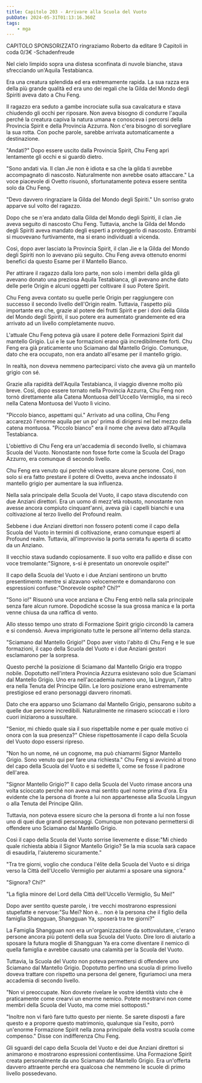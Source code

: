 ```yaml
---
title: Capitolo 203 - Arrivare alla Scuola del Vuoto
pubDate: 2024-05-31T01:13:16.360Z
tags:
    - mga
---
```



CAPITOLO SPONSORIZZATO</strong> ringraziamo Roberto
da editare
9 Capitoli in coda 0/3€
-Schadenfreude


Nel cielo limpido sopra una distesa sconfinata di nuvole bianche, stava sfrecciando un'Aquila Testabianca.


Era una creatura splendida ed era estremamente rapida. La sua razza era della più grande qualità ed era uno dei regali che la Gilda del Mondo degli Spiriti aveva dato a Chu Feng.


Il ragazzo era seduto a gambe incrociate sulla sua cavalcatura e stava chiudendo gli occhi per riposare. Non aveva bisogno di condurre l'aquila perché la creatura capiva la natura umana e conosceva i percorsi della Provincia Spirit e della Provincia Azzurra. Non c'era bisogno di sorvegliare la sua rotta. Con poche parole, sarebbe arrivata automaticamente a destinazione.


"Andati?" Dopo essere uscito dalla Provincia Spirit, Chu Feng aprì lentamente gli occhi e si guardò dietro.


"Sono andati via. Il clan Jie non è idiota e sa che la gilda ti avrebbe accompagnato di nascosto. Naturalmente non avrebbe osato attaccare." La voce piacevole di Ovetto risuonò, sfortunatamente poteva essere sentita solo da Chu Feng.


"Devo davvero ringraziare la Gilda del Mondo degli Spiriti." Un sorriso grato apparve sul volto del ragazzo.


Dopo che se n'era andato dalla Gilda del Mondo degli Spiriti, il clan Jie aveva seguito di nascosto Chu Feng.
Tuttavia, anche la Gilda del Mondo degli Spiriti aveva mandato degli esperti a proteggerlo di nascosto. Entrambi si muovevano furtivamente, ma si erano individuati a vicenda.


Così, dopo aver lasciato la Provincia Spirit, il clan Jie e la Gilda del Mondo degli Spiriti non lo avevano più seguito. Chu Feng aveva ottenuto enormi benefici da questo Esame per il Mantello Bianco.


Per attirare il ragazzo dalla loro parte, non solo i membri della gilda gli avevano donato una preziosa Aquila Testabianca, gli avevano anche dato delle perle Origin e alcuni oggetti per coltivare il suo Potere Spirit.


Chu Feng aveva contato su quelle perle Origin per raggiungere con successo il secondo livello dell'Origin realm.
Tuttavia, l'aspetto più importante era che, grazie al potere dei frutti Spirit e per i doni della Gilda del Mondo degli Spiriti, il suo potere era aumentato grandemente ed era arrivato ad un livello completamente nuovo.


L'attuale Chu Feng poteva già usare il potere delle Formazioni Spirit dal mantello Grigio. Lui e le sue formazioni erano già incredibilmente forti. Chu Feng era già praticamente uno Sciamano dal Mantello Grigio. Comunque, dato che era occupato, non era andato all'esame per il mantello grigio.


In realtà, non doveva nemmeno parteciparci visto che aveva già un mantello grigio con sé.


Grazie alla rapidità dell'Aquila Testabianca, il viaggio divenne molto più breve. Così, dopo essere tornato nella Provincia Azzurra, Chu Feng non tornò direttamente alla Catena Montuosa dell'Uccello Vermiglio, ma si recò nella Catena Montuosa del Vuoto lì vicino.


"Piccolo bianco, aspettami qui." Arrivato ad una collina, Chu Feng accarezzò l'enorme aquila per un po' prima di dirigersi nel bel mezzo della catena montuosa. "Piccolo bianco" era il nome che aveva dato all'Aquila Testabianca.


L'obiettivo di Chu Feng era un'accademia di secondo livello, si chiamava Scuola del Vuoto. Nonostante non fosse forte come la Scuola del Drago Azzurro, era comunque di secondo livello.


Chu Feng era venuto qui perché voleva usare alcune persone. Così, non solo si era fatto prestare il potere di Ovetto, aveva anche indossato il mantello grigio per aumentare la sua influenza.


Nella sala principale della Scuola del Vuoto, il capo stava discutendo con due Anziani direttori. Era un uomo di mezz'età robusto, nonostante non avesse ancora compiuto cinquant'anni, aveva già i capelli bianchi e una coltivazione al terzo livello del Profound realm.


Sebbene i due Anziani direttori non fossero potenti come il capo della Scuola del Vuoto in termini di coltivazione, erano comunque esperti al Profound realm. Tuttavia, all'improvviso la porta serrata fu aperta di scatto da un Anziano.


Il vecchio stava sudando copiosamente. Il suo volto era pallido e disse con voce tremolante:"Signore, s-si è presentato un onorevole ospite!"


Il capo della Scuola del Vuoto e i due Anziani sentirono un brutto presentimento mentre si alzavano velocemente e domandarono con espressioni confuse:"Onorevole ospite? Chi?"


"Sono io!" Risuonò una voce anziana e Chu Feng entrò nella sala principale senza fare alcun rumore. Dopodiché scosse la sua grossa manica e la porta venne chiusa da una raffica di vento.


Allo stesso tempo uno strato di Formazione Spirit grigio circondò la camera e si condensò. Aveva imprigionato tutte le persone all'interno della stanza.


"Sciamano dal Mantello Grigio!" Dopo aver visto l'abito di Chu Feng e le sue formazioni, il capo della Scuola del Vuoto e i due Anziani gestori esclamarono per la sorpresa.


Questo perché la posizione di Sciamano dal Mantello Grigio era troppo nobile. Dopotutto nell'intera Provincia Azzurra esistevano solo due Sciamani dal Mantello Grigio. Uno era nell'accademia numero uno, la Lingyun, l'altro era nella Tenuta del Principe Qilin. Le loro posizione erano estremamente prestigiose ed erano personaggi davvero rinomati.


Dato che era apparso uno Sciamano dal Mantello Grigio, pensarono subito a quelle due persone incredibili. Naturalmente ne rimasero scioccati e i loro cuori iniziarono a sussultare.


"Senior, mi chiedo quale sia il suo rispettabile nome e per quale motivo ci onora con la sua presenza?" Chiese rispettosamente il capo della Scuola del Vuoto dopo essersi ripreso.


"Non ho un nome, né un cognome, ma può chiamarmi Signor Mantello Grigio. Sono venuto qui per fare una richiesta." Chu Feng si avvicinò al trono del capo della Scuola del Vuoto e si sedette lì, come se fosse il padrone dell'area.


"Signor Mantello Grigio?" Il capo della Scuola del Vuoto rimase ancora una volta scioccato perché non aveva mai sentito quel nome prima d'ora. Era evidente che la persona di fronte a lui non appartenesse alla Scuola Lingyun o alla Tenuta del Principe Qilin.


Tuttavia, non poteva essere sicuro che la persona di fronte a lui non fosse uno di quei due grandi personaggi. Comunque non potevano permettersi di offendere uno Sciamano dal Mantello Grigio.


Così il capo della Scuola del Vuoto sorrise lievemente e disse:"Mi chiedo quale richiesta abbia il Signor Mantello Grigio? Se la mia scuola sarà capace di esaudirla, l'aiuteremo sicuramente."


"Tra tre giorni, voglio che conduca l'élite della Scuola del Vuoto e si diriga verso la Città dell'Uccello Vermiglio per aiutarmi a sposare una signora."


"Signora? Chi?"


"La figlia minore del Lord della Città dell'Uccello Vermiglio, Su Mei!"


Dopo aver sentito queste parole, i tre vecchi mostrarono espressioni stupefatte e nervose:"Su Mei? Non è... non è la persona che il figlio della famiglia Shangguan, Shangguan Ya, sposerà tra tre giorni?"


La Famiglia Shangguan non era un'organizzazione da sottovalutare, c'erano persone ancora più potenti della sua Scuola del Vuoto. Dire loro di aiutarlo a sposare la futura moglie di Shangguan Ya era come diventare il nemico di quella famiglia e avrebbe causato una calamità per la Scuola del Vuoto.


Tuttavia, la Scuola del Vuoto non poteva permettersi di offendere uno Sciamano dal Mantello Grigio. Dopotutto perfino una scuola di primo livello doveva trattare con rispetto una persona del genere, figuriamoci una mera accademia di secondo livello.


"Non vi preoccupate. Non dovrete rivelare le vostre identità visto che è praticamente come crearvi un enorme nemico. Potete mostrarvi non come membri della Scuola del Vuoto, ma come miei sottoposti."


"Inoltre non vi farò fare tutto questo per niente. Se sarete disposti a fare questo e a proporre questo matrimonio, qualunque sia l'esito, porrò un'enorme Formazione Spirit nella zona principale della vostra scuola come compenso." Disse con indifferenza Chu Feng.


Gli sguardi del capo della Scuola del Vuoto e dei due Anziani direttori si animarono e mostrarono espressioni contentissime. Una Formazione Spirit creata personalmente da uno Sciamano dal Mantello Grigio. Era un'offerta davvero attraente perché era qualcosa che nemmeno le scuole di primo livello possedevano.





